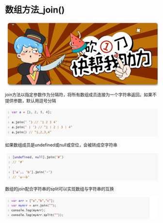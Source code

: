 <h1>数组方法_join()</h1>

![Alt text](image.png)

join方法以指定参数作为分隔符，将所有数组成员连接为一个字符串返回。如果不提供参数，默认用逗号分隔

![Alt text](image-1.png)

如果数组成员是undefined或null或空位，会被转成空字符串

![Alt text](image-2.png)

数组的join配合字符串的split可以实现数组与字符串的互换

![Alt text](image-3.png)